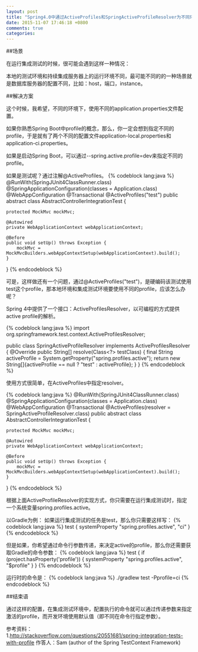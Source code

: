 ```yaml
---
layout: post
title: "Spring4.0中通过ActiveProfiles和SpringActiveProfileResolver为不同环境下的集成测试指定不同的Properties配置"
date: 2015-11-07 17:46:18 +0800
comments: true
categories: 
---
```

##场景

在运行集成测试的时候，很可能会遇到这样一种情况：

本地的测试环境和持续集成服务器上的运行环境不同，最可能不同的的一种场景就是数据库服务器的配置不同，比如：host，端口，instance。

##解决方案

这个时候，我希望，不同的环境下，使用不同的application.properties文件配置。

如果你熟悉Spring Boot中profile的概念，那么，你一定会想到指定不同的profile，于是就有了两个不同的配置文件application-local.properties和application-ci.properties。

如果是启动Spring Boot，可以通过--spring.active.profile=dev来指定不同的profile。

如果是测试呢？通过注解@ActiveProfiles。
{% codeblock lang:java %}
@RunWith(SpringJUnit4ClassRunner.class)
@SpringApplicationConfiguration(classes = Application.class)
@WebAppConfiguration
@Transactional
@ActiveProfiles("test")
public abstract class AbstractControllerIntegrationTest {

    protected MockMvc mockMvc;

    @Autowired
    private WebApplicationContext webApplicationContext;

    @Before
    public void setUp() throws Exception {
        mockMvc = MockMvcBuilders.webAppContextSetup(webApplicationContext).build();
    }
}
{% endcodeblock %}

可是，这样做还有一个问题，通过@ActiveProfiles("test")，是硬编码该测试使用test这个profile，那本地环境和集成测试环境要使用不同的profile，应该怎么办呢？

Spring 4中提供了一个接口：ActiveProfilesResolver，以可编程的方式提供active profile的解析。

{% codeblock lang:java %}
import org.springframework.test.context.ActiveProfilesResolver;

public class SpringActiveProfileResolver implements ActiveProfilesResolver {
    @Override
    public String[] resolve(Class<?> testClass) {
        final String activeProfile = System.getProperty("spring.profiles.active");
        return new String[]{activeProfile == null ? "test" : activeProfile};
    }
}
{% endcodeblock %}

使用方式很简单，在ActiveProfiles中指定resolver。

{% codeblock lang:java %}
@RunWith(SpringJUnit4ClassRunner.class)
@SpringApplicationConfiguration(classes = Application.class)
@WebAppConfiguration
@Transactional
@ActiveProfiles(resolver = SpringActiveProfileResolver.class)
public abstract class AbstractControllerIntegrationTest {

    protected MockMvc mockMvc;

    @Autowired
    private WebApplicationContext webApplicationContext;

    @Before
    public void setUp() throws Exception {
        mockMvc = MockMvcBuilders.webAppContextSetup(webApplicationContext).build();
    }
}
{% endcodeblock %}

根据上面ActiveProfileResolver的实现方式，你只需要在运行集成测试时，指定一个系统变量spring.profiles.active。

以Gradle为例：
如果运行集成测试的任务是test，那么你只需要这样写：
{% codeblock lang:java %}
test {
    systemProperty "spring.profiles.active", "ci"
}
{% endcodeblock %}

但是如果，你希望通过命令行参数传递，来决定active的profile，那么你还需要获取Gradle的命令参数：
{% codeblock lang:java %}
test {
    if (project.hasProperty('profile')) {
        systemProperty "spring.profiles.active", "$profile"
    }
}
{% endcodeblock %}

运行时的命令是：
{% codeblock lang:java %}
./gradlew test -Pprofile=ci
{% endcodeblock %}

##结束语

通过这样的配置，在集成测试环境中，配置执行的命令就可以通过传递参数来指定激活的profile，而开发环境使用默认值（即不同在命令行指定参数）。

参考资料：    
1.http://stackoverflow.com/questions/20551681/spring-integration-tests-with-profile 作答人：Sam (author of the Spring TestContext Framework)
